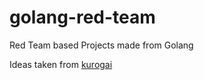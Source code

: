 # golang-red-team
Red Team based Projects made from Golang

Ideas taken from [kurogai](https://github.com/kurogai/100-redteam-projects)
